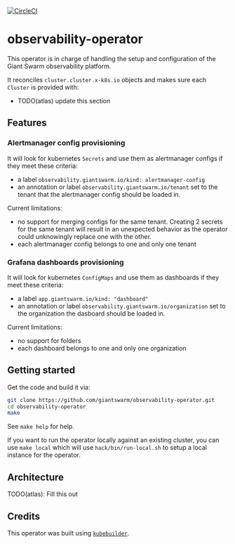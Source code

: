 [![CircleCI](https://dl.circleci.com/status-badge/img/gh/giantswarm/observability-operator/tree/main.svg?style=svg)](https://dl.circleci.com/status-badge/redirect/gh/giantswarm/observability-operator/tree/main)

# observability-operator

This operator is in charge of handling the setup and configuration of the Giant Swarm observability platform.

It reconciles `cluster.cluster.x-k8s.io` objects and makes sure each `Cluster` is provided with:
- TODO(atlas) update this section

## Features

### Alertmanager config provisioning

It will look for kubernetes `Secrets` and use them as alertmanager configs if they meet these criteria:
- a label `observability.giantswarm.io/kind: alertmanager-config`
- an annotation or label `observability.giantswarm.io/tenant` set to the tenant that the alertmanager config should be loaded in.

Current limitations:
- no support for merging configs for the same tenant. Creating 2 secrets for the same tenant will result in an unexpected behavior as the operator could unknowingly replace one with the other.
- each alertmanager config belongs to one and only one tenant

### Grafana dashboards provisioning

It will look for kubernetes `ConfigMaps` and use them as dashboards if they meet these criteria:
- a label `app.giantswarm.io/kind: "dashboard"`
- an annotation or label `observability.giantswarm.io/organization` set to the organization the dasboard should be loaded in.

Current limitations:
- no support for folders
- each dashboard belongs to one and only one organization

## Getting started

Get the code and build it via:

```bash
git clone https://github.com/giantswarm/observability-operator.git
cd observability-operator
make
```

See `make help` for help.

If you want to run the operator locally against an existing cluster, you can use `make local` which will use `hack/bin/run-local.sh` to setup a local instance for the operator.

## Architecture

TODO(atlas): Fill this out

## Credits

This operator was built using [`kubebuilder`](https://book.kubebuilder.io/quick-start.html).
